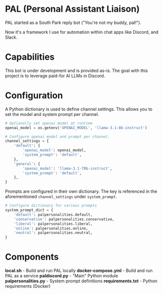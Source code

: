 # PAL (Personal Assistant Liaison)
PAL started as a South Park reply bot ("You're not my buddy, pal!").

Now it's a framework I use for automation within chat apps like Discord, and Slack.

# Capabilities
This bot is under development and is provided as-is. The goal with this project is to leverage paid-for AI LLMs in Discord.

# Configuration
A Python dictionary is used to define channel settings. This allows you to set the model and system prompt per channel.
```python
# Optionally set openai model at runtime
openai_model = os.getenv('OPENAI_MODEL', 'llama-3.1-8b-instruct')

# Configure openai model and prompt per channel.
channel_settings = {
    'default': {
        'openai_model': openai_model,
        'system_prompt': 'default',
    },
    'general': {
        'openai_model': 'llama-3.1-70b-instruct',
        'system_prompt': 'default',
    },
}
```

Prompts are configured in their own dictionary. The key is referenced in the aforementioned `channel_settings` under `system_prompt`.
```python
# Configure dictionary for various prompts
system_prompt_dict = {
    'default': palpersonalities.default,
    'conservative': palpersonalities.conservative,
    'liberal': palpersonalities.liberal,
    'online': palpersonalities.online,
    'neutral': palpersonalities.neutral,
}
```

# Components
**local.sh** - Build and run PAL locally
**docker-compose.yml** - Build and run PAL as a service
**paldiscord.py** - "Main" Python module
**palpersonalities.py** - System prompt definitions
**requirements.txt** - Python requirements (Docker)
